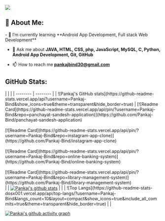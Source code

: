 [![](https://visitcount.itsvg.in/api?id=Pankaj-Bind&icon=0&color=0)](https://visitcount.itsvg.in)

<h2 align="left">💫 About Me:</h2>
- 🌱 I’m currently learning **Android App Development, Full stack Web Development**

- 💬 Ask me about **JAVA, HTML, CSS, php, JavaScript, MySQL, C, Python, Android App Development, Git, GitHub**

- 📫 How to reach me **pankajbind30@gmail.com**

<h2 align="left">GitHub Stats:</h2>
|  |  |
| -------- | -------- | 
| ![Pankaj's GitHub stats](https://github-readme-stats.vercel.app/api?username=Pankaj-Bind&show_icons=true&theme=transparent&hide_border=true)  | <td rowspan="3">[![Readme Card](https://github-readme-stats.vercel.app/api/pin/?username=Pankaj-Bind&repo=panchayat-sandesh-application)](https://github.com/Pankaj-Bind/panchayat-sandesh-application)<br><br>[![Readme Card](https://github-readme-stats.vercel.app/api/pin/?username=Pankaj-Bind&repo=instagram-app-clone)](https://github.com/Pankaj-Bind/instagram-app-clone)<br><br>[![Readme Card](https://github-readme-stats.vercel.app/api/pin/?username=Pankaj-Bind&repo=online-banking-system)](https://github.com/Pankaj-Bind/online-banking-system)<br><br>[![Readme Card](https://github-readme-stats.vercel.app/api/pin/?username=Pankaj-Bind&repo=library-management-system)](https://github.com/Pankaj-Bind/library-management-system)<br></td>   | 
| <a href="https://github.com/Pankaj-Bind/github-readme-stats"><img align="center" src="https://github-readme-streak-stats.herokuapp.com/?user=Pankaj-Bind&show_icons=true&include_all_commits=true&theme=transparent&hide_border=true" alt="Pankaj's github stats" /></a>    |  |
| ![Top Langs](https://github-readme-stats-dosx001.vercel.app/api/top-langs/?username=Pankaj-Bind&langs_count=10&layout=compact&show_icons=true&include_all_commits=true&theme=transparent&hide_border=true)    |  |




[![Pankaj's github activity graph](https://github-readme-activity-graph.vercel.app/graph?username=Pankaj-Bind&theme=github-compact&hide_border=true	)](https://github.com/Pankaj-Bind/github-readme-activity-graph)
